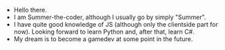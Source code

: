 - Hello there.
- I am Summer-the-coder, although I usually go by simply "Summer".
- I have quite good knowledge of JS (although only the clientside part for now). Looking forward to learn Python and, after that, learn C#.
- My dream is to become a gamedev at some point in the future. 
